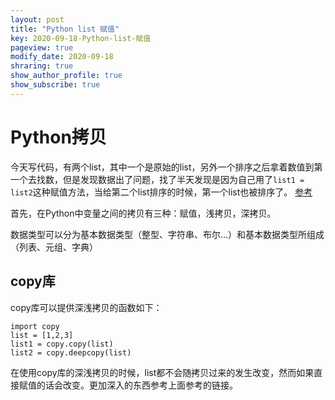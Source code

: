 ```yaml
---
layout: post
title: "Python list 赋值"
key: 2020-09-18-Python-list-赋值
pageview: true
modify_date: 2020-09-18
shraring: true
show_author_profile: true
show_subscribe: true
---
```


# Python拷贝
今天写代码，有两个list，其中一个是原始的list，另外一个排序之后拿着数值到第一个去找数，但是发现数据出了问题，找了半天发现是因为自己用了`list1 = list2`这种赋值方法，当给第二个list排序的时候，第一个list也被排序了。
[参考](https://www.cnblogs.com/caoj/p/7868844.html)

首先，在Python中变量之间的拷贝有三种：赋值，浅拷贝，深拷贝。

数据类型可以分为基本数据类型（整型、字符串、布尔...）和基本数据类型所组成（列表、元组、字典）

## copy库

copy库可以提供深浅拷贝的函数如下：
```
import copy
list = [1,2,3]
list1 = copy.copy(list)
list2 = copy.deepcopy(list)

```
在使用copy库的深浅拷贝的时候，list都不会随拷贝过来的发生改变，然而如果直接赋值的话会改变。更加深入的东西参考上面参考的链接。

##